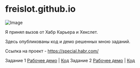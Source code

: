 # freislot.github.io

![Image](https://freislot.github.io/image.png)

Я принял вызов от Хабр Карьера и Хекслет.

Здесь опубликованы код и демо решенных мною заданий.

Ссылка на проект - https://special.habr.com/

Задание 1 [Рабочее демо](https://freislot.github.io/task1/) | [Код](https://github.com/freislot/freislot.github.io/blob/main/task1/index.html)
Задание 2 [Рабочее демо](https://freislot.github.io/task2/build/) | [Код](https://github.com/freislot/freislot.github.io/blob/main/task2/)

